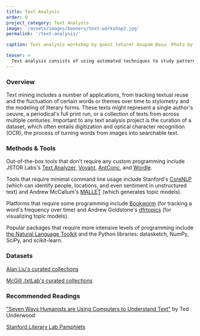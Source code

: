 ```yaml
---
title: Text Analysis
order: 0
project_category: Text Analysis
image: '/assets/images/banners/text-workshop2.jpg'
permalink: '/text-analysis/'

caption: Text analysis workshop by guest leturer Anupam Basu. Photo by Monica Ong Reed.

teaser: >
  Text analysis consists of using automated techniques to study patterns in large text collections. Click to read more about text analysis methods and resources.
---
```


### Overview

Text mining includes a number of applications, from tracking textual reuse and the fluctuation of certain words or themes over time to stylometry and the modeling of literary forms. These texts might represent a single author's oeuvre, a periodical's full print run, or a collection of texts from across multiple centuries. Important to any text analysis project is the curation of a dataset, which often entails digitization and optical character recognition (OCR), the process of turning words from images into searchable text.

### Methods & Tools

Out-of-the-box tools that don't require any custom programming include JSTOR Labs's <a href='https://www.jstor.org/analyze/analyzer/progress' target='_blank'>Text Analyzer</a>, <a href='https://voyant-tools.org/' target='_blank'>Voyant</a>, <a href='http://www.laurenceanthony.net/software/antconc/' target='_blank'>AntConc</a>, and <a href='http://www.wordle.net/create' target='_blank'>Wordle</a>.

Tools that require minimal command line usage include Stanford's <a href='https://stanfordnlp.github.io/CoreNLP/' target='_blank'>CoreNLP</a> (which can identify people, locations, and even sentiment in unstructured text) and Andrew McCallum's <a href='http://mallet.cs.umass.edu/' target='_blank'>MALLET</a> (which generates topic models).

Platforms that require some programming include <a href='https://github.com/Bookworm-project/BookwormDB' target='_blank'>Bookworm</a> (for tracking a word's frequency over time) and Andrew Goldstone's <a href='https://github.com/agoldst/dfrtopics/' target='_blank'>dfrtopics</a> (for visualizing topic models).

Popular packages that require more intensive levels of programming include <a href='http://www.nltk.org/' target='_blank'>the Natural Language Toolkit</a> and the Python libraries: datasketch, NumPy, SciPy, and scikit-learn.

### Datasets
<a href='http://dhresourcesforprojectbuilding.pbworks.com/w/page/69244469/Data%20Collections%20and%20Datasets' target='_blank'>Alan Liu's curated collections</a>

<a href='https://txtlab.org/data-sets/' target='_blank'>McGill .txtLab's curated collections</a>

### Recommended Readings

<a href='https://tedunderwood.com/2015/06/04/seven-ways-humanists-are-using-computers-to-understand-text/' target='_blank'>"Seven Ways Humanists are Using Computers to Understand Text"</a> by Ted Underwood

<a href='https://litlab.stanford.edu/pamphlets/' target='_blank'>Stanford Literary Lab Pamphlets</a>